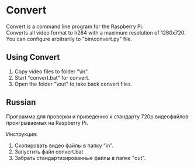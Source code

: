 ﻿Convert
=========

Convert is a command line program for the Raspberry Pi.   
Converts all video format to h264 with a maximum resolution of 1280x720.   
You can configure arbitrarily to "bin\convert.py" file.  

Using Convert
---------------

1) Copy video files to folder "\in\".  
2) Start "convert.bat" for convert.  
3) Open the folder "\out\" to take back convert files.  

Russian
---------

Программа для проверки и приведению к стандарту 720p видеофайлов проигрываемых на Raspberry Pi.


Инструкция:  
1) Скопировать видео файлы в папку "in".  
2) Запустить файл convert.bat  
3) Забрать стандартизированные файлы в папке "out".  